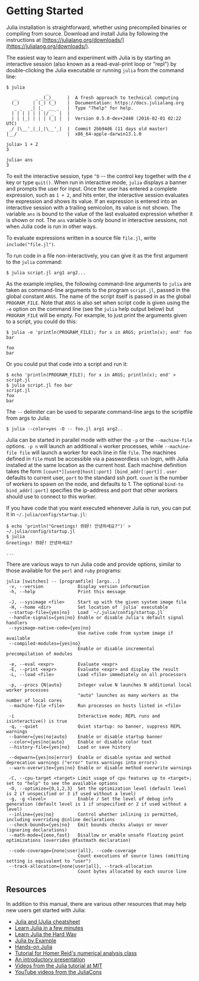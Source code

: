 # Getting Started

Julia installation is straightforward, whether using precompiled binaries or compiling from source.
Download and install Julia by following the instructions at [https://julialang.org/downloads/](https://julialang.org/downloads/).

The easiest way to learn and experiment with Julia is by starting an interactive session (also
known as a read-eval-print loop or "repl") by double-clicking the Julia executable or running
`julia` from the command line:

```
$ julia
               _
   _       _ _(_)_     |  A fresh approach to technical computing
  (_)     | (_) (_)    |  Documentation: https://docs.julialang.org
   _ _   _| |_  __ _   |  Type "?help" for help.
  | | | | | | |/ _` |  |
  | | |_| | | | (_| |  |  Version 0.5.0-dev+2440 (2016-02-01 02:22 UTC)
 _/ |\__'_|_|_|\__'_|  |  Commit 2bb94d6 (11 days old master)
|__/                   |  x86_64-apple-darwin13.1.0

julia> 1 + 2
3

julia> ans
3
```

To exit the interactive session, type `^D` -- the control key together with the `d` key or type
`quit()`. When run in interactive mode, `julia` displays a banner and prompts the user for input.
Once the user has entered a complete expression, such as `1 + 2`, and hits enter, the interactive
session evaluates the expression and shows its value. If an expression is entered into an interactive
session with a trailing semicolon, its value is not shown. The variable `ans` is bound to the
value of the last evaluated expression whether it is shown or not. The `ans` variable is only
bound in interactive sessions, not when Julia code is run in other ways.

To evaluate expressions written in a source file `file.jl`, write `include("file.jl")`.

To run code in a file non-interactively, you can give it as the first argument to the `julia`
command:

```
$ julia script.jl arg1 arg2...
```

As the example implies, the following command-line arguments to `julia` are taken as command-line
arguments to the program `script.jl`, passed in the global constant `ARGS`. The name of the script
itself is passed in as the global `PROGRAM_FILE`. Note that `ARGS` is also set when script code
is given using the `-e` option on the command line (see the `julia` help output below) but `PROGRAM_FILE`
will be empty. For example, to just print the arguments given to a script, you could do this:

```
$ julia -e 'println(PROGRAM_FILE); for x in ARGS; println(x); end' foo bar

foo
bar
```

Or you could put that code into a script and run it:

```
$ echo 'println(PROGRAM_FILE); for x in ARGS; println(x); end' > script.jl
$ julia script.jl foo bar
script.jl
foo
bar
```

The `--` delimiter can be used to separate command-line args to the scriptfile from args to Julia:

```
$ julia --color=yes -O -- foo.jl arg1 arg2..
```

Julia can be started in parallel mode with either the `-p` or the `--machine-file` options. `-p n`
will launch an additional `n` worker processes, while `--machine-file file` will launch a worker
for each line in file `file`. The machines defined in `file` must be accessible via a passwordless
`ssh` login, with Julia installed at the same location as the current host. Each machine definition
takes the form `[count*][user@]host[:port] [bind_addr[:port]]` . `user` defaults to current user,
`port` to the standard ssh port. `count` is the number of workers to spawn on the node, and defaults
to 1. The optional `bind-to bind_addr[:port]` specifies the ip-address and port that other workers
should use to connect to this worker.

If you have code that you want executed whenever Julia is run, you can put it in
`~/.julia/config/startup.jl`:

```
$ echo 'println("Greetings! 你好! 안녕하세요?")' > ~/.julia/config/startup.jl
$ julia
Greetings! 你好! 안녕하세요?

...
```

There are various ways to run Julia code and provide options, similar to those available for the
`perl` and `ruby` programs:

```
julia [switches] -- [programfile] [args...]
 -v, --version             Display version information
 -h, --help                Print this message

 -J, --sysimage <file>     Start up with the given system image file
 -H, --home <dir>          Set location of `julia` executable
 --startup-file={yes|no}   Load `~/.julia/config/startup.jl`
 --handle-signals={yes|no} Enable or disable Julia's default signal handlers
 --sysimage-native-code={yes|no}
                           Use native code from system image if available
 --compiled-modules={yes|no}
                           Enable or disable incremental precompilation of modules

 -e, --eval <expr>         Evaluate <expr>
 -E, --print <expr>        Evaluate <expr> and display the result
 -L, --load <file>         Load <file> immediately on all processors

 -p, --procs {N|auto}      Integer value N launches N additional local worker processes
                           "auto" launches as many workers as the number of local cores
 --machine-file <file>     Run processes on hosts listed in <file>

 -i                        Interactive mode; REPL runs and isinteractive() is true
 -q, --quiet               Quiet startup: no banner, suppress REPL warnings
 --banner={yes|no|auto}    Enable or disable startup banner
 --color={yes|no|auto}     Enable or disable color text
 --history-file={yes|no}   Load or save history

 --depwarn={yes|no|error}  Enable or disable syntax and method deprecation warnings ("error" turns warnings into errors)
 --warn-overwrite={yes|no} Enable or disable method overwrite warnings

 -C, --cpu-target <target> Limit usage of cpu features up to <target>; set to "help" to see the available options
 -O, --optimize={0,1,2,3}  Set the optimization level (default level is 2 if unspecified or 3 if used without a level)
 -g, -g <level>            Enable / Set the level of debug info generation (default level is 1 if unspecified or 2 if used without a level)
 --inline={yes|no}         Control whether inlining is permitted, including overriding @inline declarations
 --check-bounds={yes|no}   Emit bounds checks always or never (ignoring declarations)
 --math-mode={ieee,fast}   Disallow or enable unsafe floating point optimizations (overrides @fastmath declaration)

 --code-coverage={none|user|all}, --code-coverage
                           Count executions of source lines (omitting setting is equivalent to "user")
 --track-allocation={none|user|all}, --track-allocation
                           Count bytes allocated by each source line
```

## Resources

In addition to this manual, there are various other resources that may help new users get started
with Julia:

  * [Julia and IJulia cheatsheet](http://math.mit.edu/~stevenj/Julia-cheatsheet.pdf)
  * [Learn Julia in a few minutes](https://learnxinyminutes.com/docs/julia/)
  * [Learn Julia the Hard Way](https://github.com/chrisvoncsefalvay/learn-julia-the-hard-way)
  * [Julia by Example](http://samuelcolvin.github.io/JuliaByExample/)
  * [Hands-on Julia](https://github.com/dpsanders/hands_on_julia)
  * [Tutorial for Homer Reid's numerical analysis class](http://homerreid.dyndns.org/teaching/18.330/JuliaProgramming.shtml)
  * [An introductory presentation](https://raw.githubusercontent.com/ViralBShah/julia-presentations/master/Fifth-Elephant-2013/Fifth-Elephant-2013.pdf)
  * [Videos from the Julia tutorial at MIT](https://julialang.org/blog/2013/03/julia-tutorial-MIT)
  * [YouTube videos from the JuliaCons](https://www.youtube.com/user/JuliaLanguage/playlists)
